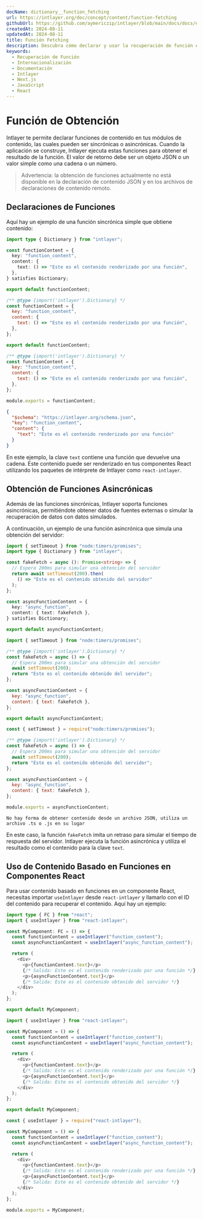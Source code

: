 ```yaml
---
docName: dictionary__function_fetching
url: https://intlayer.org/doc/concept/content/function-fetching
githubUrl: https://github.com/aymericzip/intlayer/blob/main/docs/docs/en/dictionary/function_fetching.md
createdAt: 2024-08-11
updatedAt: 2024-08-11
title: Función Fetching
description: Descubra cómo declarar y usar la recuperación de función en su sitio web multilingüe. Siga los pasos de esta documentación en línea para configurar su proyecto en unos minutos.
keywords:
  - Recuperación de Función
  - Internacionalización
  - Documentación
  - Intlayer
  - Next.js
  - JavaScript
  - React
---
```


# Función de Obtención

Intlayer te permite declarar funciones de contenido en tus módulos de contenido, las cuales pueden ser sincrónicas o asincrónicas. Cuando la aplicación se construye, Intlayer ejecuta estas funciones para obtener el resultado de la función. El valor de retorno debe ser un objeto JSON o un valor simple como una cadena o un número.

> Advertencia: la obtención de funciones actualmente no está disponible en la declaración de contenido JSON y en los archivos de declaraciones de contenido remoto.

## Declaraciones de Funciones

Aquí hay un ejemplo de una función sincrónica simple que obtiene contenido:

```typescript fileName="**/*.content.ts" contentDeclarationFormat="typescript"
import type { Dictionary } from "intlayer";

const functionContent = {
  key: "function_content",
  content: {
    text: () => "Este es el contenido renderizado por una función",
  },
} satisfies Dictionary;

export default functionContent;
```

```javascript fileName="**/*.content.mjs" contentDeclarationFormat="esm"
/** @type {import('intlayer').Dictionary} */
const functionContent = {
  key: "function_content",
  content: {
    text: () => "Este es el contenido renderizado por una función",
  },
};

export default functionContent;
```

```javascript fileName="**/*.content.cjs" contentDeclarationFormat="commonjs"
/** @type {import('intlayer').Dictionary} */
const functionContent = {
  key: "function_content",
  content: {
    text: () => "Este es el contenido renderizado por una función",
  },
};

module.exports = functionContent;
```

```json fileName="**/*.content.json" contentDeclarationFormat="json"
{
  "$schema": "https://intlayer.org/schema.json",
  "key": "function_content",
  "content": {
    "text": "Este es el contenido renderizado por una función"
  }
}
```

En este ejemplo, la clave `text` contiene una función que devuelve una cadena. Este contenido puede ser renderizado en tus componentes React utilizando los paquetes de intérprete de Intlayer como `react-intlayer`.

## Obtención de Funciones Asincrónicas

Además de las funciones sincrónicas, Intlayer soporta funciones asincrónicas, permitiéndote obtener datos de fuentes externas o simular la recuperación de datos con datos simulados.

A continuación, un ejemplo de una función asincrónica que simula una obtención del servidor:

```typescript fileName="**/*.content.ts" contentDeclarationFormat="typescript"
import { setTimeout } from "node:timers/promises";
import type { Dictionary } from "intlayer";

const fakeFetch = async (): Promise<string> => {
  // Espera 200ms para simular una obtención del servidor
  return await setTimeout(200).then(
    () => "Este es el contenido obtenido del servidor"
  );
};

const asyncFunctionContent = {
  key: "async_function",
  content: { text: fakeFetch },
} satisfies Dictionary;

export default asyncFunctionContent;
```

```javascript fileName="**/*.content.mjs" contentDeclarationFormat="esm"
import { setTimeout } from "node:timers/promises";

/** @type {import('intlayer').Dictionary} */
const fakeFetch = async () => {
  // Espera 200ms para simular una obtención del servidor
  await setTimeout(200);
  return "Este es el contenido obtenido del servidor";
};

const asyncFunctionContent = {
  key: "async_function",
  content: { text: fakeFetch },
};

export default asyncFunctionContent;
```

```javascript fileName="**/*.content.cjs" contentDeclarationFormat="commonjs"
const { setTimeout } = require("node:timers/promises");

/** @type {import('intlayer').Dictionary} */
const fakeFetch = async () => {
  // Espera 200ms para simular una obtención del servidor
  await setTimeout(200);
  return "Este es el contenido obtenido del servidor";
};

const asyncFunctionContent = {
  key: "async_function",
  content: { text: fakeFetch },
};

module.exports = asyncFunctionContent;
```

```plaintext fileName="**/*.content.json" contentDeclarationFormat="json"
No hay forma de obtener contenido desde un archivo JSON, utiliza un archivo .ts o .js en su lugar
```

En este caso, la función `fakeFetch` imita un retraso para simular el tiempo de respuesta del servidor. Intlayer ejecuta la función asincrónica y utiliza el resultado como el contenido para la clave `text`.

## Uso de Contenido Basado en Funciones en Componentes React

Para usar contenido basado en funciones en un componente React, necesitas importar `useIntlayer` desde `react-intlayer` y llamarlo con el ID del contenido para recuperar el contenido. Aquí hay un ejemplo:

```typescript fileName="**/*.jsx" codeFormat="typescript"
import type { FC } from "react";
import { useIntlayer } from "react-intlayer";

const MyComponent: FC = () => {
  const functionContent = useIntlayer("function_content");
  const asyncFunctionContent = useIntlayer("async_function_content");

  return (
    <div>
      <p>{functionContent.text}</p>
      {/* Salida: Este es el contenido renderizado por una función */}
      <p>{asyncFunctionContent.text}</p>
      {/* Salida: Este es el contenido obtenido del servidor */}
    </div>
  );
};

export default MyComponent;
```

```javascript fileName="**/*.mjx" codeFormat="esm"
import { useIntlayer } from "react-intlayer";

const MyComponent = () => {
  const functionContent = useIntlayer("function_content");
  const asyncFunctionContent = useIntlayer("async_function_content");

  return (
    <div>
      <p>{functionContent.text}</p>
      {/* Salida: Este es el contenido renderizado por una función */}
      <p>{asyncFunctionContent.text}</p>
      {/* Salida: Este es el contenido obtenido del servidor */}
    </div>
  );
};

export default MyComponent;
```

```javascript fileName="**/*.cjs" codeFormat="commonjs"
const { useIntlayer } = require("react-intlayer");

const MyComponent = () => {
  const functionContent = useIntlayer("function_content");
  const asyncFunctionContent = useIntlayer("async_function_content");

  return (
    <div>
      <p>{functionContent.text}</p>
      {/* Salida: Este es el contenido renderizado por una función */}
      <p>{asyncFunctionContent.text}</p>
      {/* Salida: Este es el contenido obtenido del servidor */}
    </div>
  );
};

module.exports = MyComponent;
```
